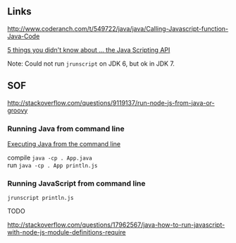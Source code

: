 
## Links

http://www.coderanch.com/t/549722/java/java/Calling-Javascript-function-Java-Code

[5 things you didn't know about ... the Java Scripting API](http://www.ibm.com/developerworks/java/library/j-5things9/index.html)

Note: Could not run `jrunscript` on JDK 6, but ok in JDK 7.

## SOF

http://stackoverflow.com/questions/9119137/run-node-js-from-java-or-groovy

### Running Java from command line

[Executing Java from the command line](http://stackoverflow.com/questions/4225815/executing-java-from-the-commandline)

compile `java -cp . App.java`  
run `java -cp . App println.js`

### Running JavaScript from command line

`jrunscript println.js`


TODO

http://stackoverflow.com/questions/17962567/java-how-to-run-javascript-with-node-js-module-definitions-require